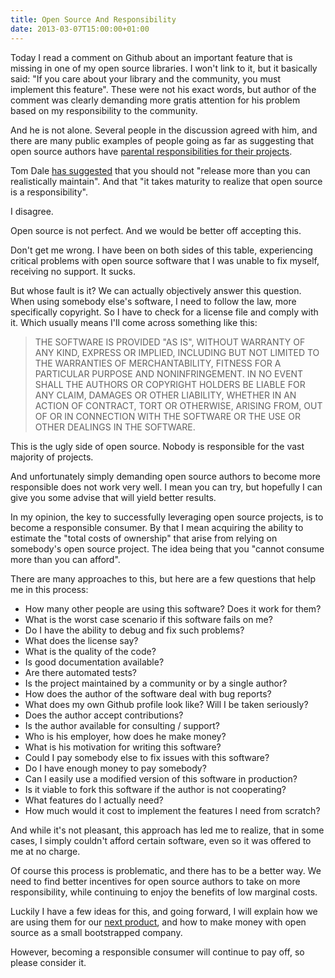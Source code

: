 ```yaml
---
title: Open Source And Responsibility
date: 2013-03-07T15:00:00+01:00
---
```


Today I read a comment on Github about an important feature that is missing in
one of my open source libraries. I won't link to it, but it basically said: "If
you care about your library and the community, you must implement this
feature". These were not his exact words, but author of the comment was clearly
demanding more gratis attention for his problem based on my responsibility to
the community.

And he is not alone. Several people in the discussion agreed with him, and
there are many public examples of people going as far as suggesting that open
source authors have [parental responsibilities for their
projects](http://www.codinghorror.com/blog/2009/12/responsible-open-source-code-parenting.html).

Tom Dale [has
suggested](https://plus.google.com/111465598045192916635/posts/CkmmbjmvebM)
that you should not "release more than you can realistically maintain". And
that "it takes maturity to realize that open source is a responsibility".

I disagree.

Open source is not perfect. And we would be better off accepting this.

Don't get me wrong. I have been on both sides of this table, experiencing
critical problems with open source software that I was unable to fix myself,
receiving no support. It sucks.

But whose fault is it? We can actually objectively answer this question. When
using somebody else's software, I need to follow the law, more specifically
copyright. So I have to check for a license file and comply with it. Which
usually means I'll come across something like this:

<blockquote>
THE SOFTWARE IS PROVIDED "AS IS", WITHOUT WARRANTY OF ANY KIND, EXPRESS OR
IMPLIED, INCLUDING BUT NOT LIMITED TO THE WARRANTIES OF MERCHANTABILITY,
FITNESS FOR A PARTICULAR PURPOSE AND NONINFRINGEMENT. IN NO EVENT SHALL THE
AUTHORS OR COPYRIGHT HOLDERS BE LIABLE FOR ANY CLAIM, DAMAGES OR OTHER
LIABILITY, WHETHER IN AN ACTION OF CONTRACT, TORT OR OTHERWISE, ARISING FROM,
OUT OF OR IN CONNECTION WITH THE SOFTWARE OR THE USE OR OTHER DEALINGS IN
THE SOFTWARE.
</blockquote>

This is the ugly side of open source. Nobody is responsible for the vast
majority of projects.

And unfortunately simply demanding open source authors to become more
responsible does not work very well. I mean you can try, but hopefully I can
give you some advise that will yield better results.

In my opinion, the key to successfully leveraging open source projects, is to
become a responsible consumer. By that I mean acquiring the ability to estimate
the "total costs of ownership" that arise from relying on somebody's open
source project. The idea being that you "cannot consume more than you can
afford".

There are many approaches to this, but here are a few questions that help me in
this process:

* How many other people are using this software? Does it work for them?
* What is the worst case scenario if this software fails on me?
* Do I have the ability to debug and fix such problems?
* What does the license say?
* What is the quality of the code?
* Is good documentation available?
* Are there automated tests?
* Is the project maintained by a community or by a single author?
* How does the author of the software deal with bug reports?
* What does my own Github profile look like? Will I be taken seriously?
* Does the author accept contributions?
* Is the author available for consulting / support?
* Who is his employer, how does he make money?
* What is his motivation for writing this software?
* Could I pay somebody else to fix issues with this software?
* Do I have enough money to pay somebody?
* Can I easily use a modified version of this software in production?
* Is it viable to fork this software if the author is not cooperating?
* What features do I actually need?
* How much would it cost to implement the features I need from scratch?

And while it's not pleasant, this approach has led me to realize, that in some
cases, I simply couldn't afford certain software, even so it was offered to me
at no charge.

Of course this process is problematic, and there has to be a better way. We
need to find better incentives for open source authors to take on more
responsibility, while continuing to enjoy the benefits of low marginal costs.

Luckily I have a few ideas for this, and going forward, I will explain how we
are using them for our [next product](http://tus.io/), and how to make money
with open source as a small bootstrapped company.

However, becoming a responsible consumer will continue to pay off, so please
consider it.
